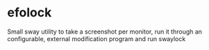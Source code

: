# efolock
Small sway utility to take a screenshot per monitor, run it through an configurable, external modification program and run swaylock
